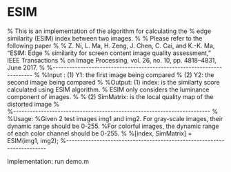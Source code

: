 # ESIM

% This is an implementation of the algorithm for calculating the
% edge similarity (ESIM) index between two images.
%
% Please refer to the following paper
%
% Z. Ni, L. Ma, H. Zeng, J. Chen, C. Cai, and K.-K. Ma, “ESIM: Edge 
% similarity for screen content image quality assessment,” IEEE Transactions 
% on Image Processing, vol. 26, no. 10, pp. 4818–4831, June 2017.
% 
%----------------------------------------------------------------------
%
%Input : (1) Y1: the first image being compared
%        (2) Y2: the second image being compared
%
%Output: (1) index: is the similarty score calculated using ESIM algorithm.
%	     ESIM only considers the luminance component of images. 
%
%        (2) SimMatrix: is the local quality map of the distorted image
%        
%-----------------------------------------------------------------------
%
%Usage:
%Given 2 test images img1 and img2. For gray-scale images, their dynamic range should be 0-255.
%For colorful images, the dynamic range of each color channel should be 0-255.
%
%[index, SimMatrix] = ESIM(img1, img2);
%-----------------------------------------------------------------------

Implementation: run demo.m
 
